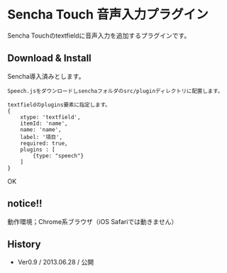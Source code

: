 # Sencha Touch 音声入力プラグイン

Sencha Touchのtextfieldに音声入力を追加するプラグインです。

## Download & Install

Sencha導入済みとします。

    Speech.jsをダウンロードしsenchaフォルダのsrc/pluginディレクトリに配置します。
    
    textfieldのplugins要素に指定します。
    {
        xtype: 'textfield',
        itemId: 'name',
        name: 'name',
        label: '項目',
        required: true,
        plugins : [
            {type: "speech"}
        ]
    }

OK

## notice!!

動作環境；Chrome系ブラウザ（iOS Safariでは動きません）

## History

* Ver0.9 / 2013.06.28 / 公開

